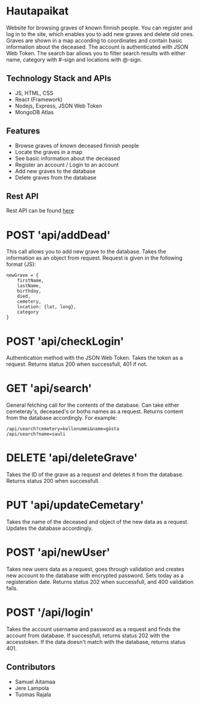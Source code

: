 # Hautapaikat
Website for browsing graves of known finnish people. You can register and log in to the site, which enables you to add new graves and delete old ones. Graves are shown in a map according to coordinates and contain basic information about the deceased. The account is authenticated with JSON Web Token. The search bar allows you to filter search results with either name, category with #-sign and locations with @-sign.

## Technology Stack and APIs
* JS, HTML, CSS
* React (Framework)
* Nodejs, Express, JSON Web Token
* MongoDB Atlas

## Features
* Browse graves of known deceased finnish people
* Locate the graves in a map
* See basic information about the deceased
* Register an account / Login to an account
* Add new graves to the database
* Delete graves from the database

## Rest API
Rest API can be found [here](https://github.com/rtuomas/hautapaikat/blob/main/back/server.js)

# POST 'api/addDead'

This call allows you to add new grave to the database. Takes the information as an object from request. Request is given in the following format (JS):

```
newGrave = {
    firstName,
    lastName,
    birthday,
    died,
    cemetery,
    location: {lat, long},
    category
}
```

# POST 'api/checkLogin'

Authentication method with the JSON Web Token. Takes the token as a request. Returns status 200 when successfull, 401 if not.

# GET 'api/search'

General fetching call for the contents of the database. Can take either cemeteray's, deceased's or boths names as a request. Returns content from the database accordingly.
For example:

```
/api/search?cemetery=kellonummi&name=gösta
/api/search?name=sauli
```

# DELETE 'api/deleteGrave'

Takes the ID of the grave as a request and deletes it from the database. Returns status 200 when successfull.

# PUT 'api/updateCemetary'

Takes the name of the deceased and object of the new data as a request. Updates the database accordingly.

# POST 'api/newUser'

Takes new users data as a request, goes through validation and creates new account to the database with encrypted password. Sets today as a registeration date. Returns status 202 when successfull, and 400 validation fails.

# POST '/api/login'

Takes the account username and password as a request and finds the account from database. If successfull, returns status 202 with the accesstoken. If the data doesn't match with the database, returns status 401.

## Contributors
* Samuel Aitamaa
* Jere Lampola
* Tuomas Rajala
